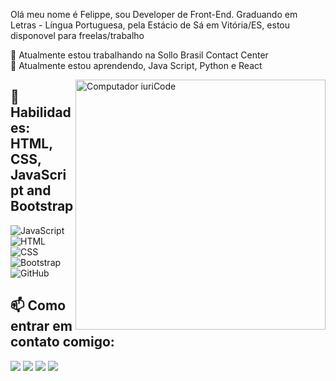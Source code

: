 
Olá meu nome é Felippe, sou Developer de Front-End. Graduando em Letras - Língua Portuguesa, pela Estácio de Sá em Vitória/ES, estou disponovel para freelas/trabalho



🔭 Atualmente estou trabalhando na Sollo Brasil Contact Center                                                        
🌱 Atualmente estou aprendendo, Java Script, Python e React




<img src = "https://raw.githubusercontent.com/MicaelliMedeiros/micaellimedeiros/master/image/computer-illustration.png" min-width = "400px" max-width = "400px" width = "400px" align = "right" alt = "Computador iuriCode">

🦄 Habilidades: HTML, CSS, JavaScript and Bootstrap
------------------------------------------------------------------------------------------------------------
![JavaScript](https://img.shields.io/badge/JavaScript-F7DF1E?style=for-the-badge&logo=javascript&logoColor=black)
  ![HTML](https://img.shields.io/badge/HTML5-E34F26?style=for-the-badge&logo=html5&logoColor=white)
  ![CSS](https://img.shields.io/badge/CSS3-1572B6?style=for-the-badge&logo=css3&logoColor=white)
  ![Bootstrap](https://img.shields.io/badge/Bootstrap-8B07FF?style=for-the-badge&logo=bootstrap&logoColor=white)
 ![GitHub](https://img.shields.io/badge/GitHub-231E27?style=for-the-badge&logo=github&logoColor=white)
 



📫 Como entrar em contato comigo:
------------------------------------------------------------------------------------------------------------
<p align="left">
  <a href="https://www.instagram.com/flupynho/" alt="Instagram">
  <img src="https://img.shields.io/badge/-Instagram-DF0174?style=for-the-badge&logo=instagram&logoColor=white&link=https://www.instagram.com/flupynho/"/></a>
  <a href="https://www.linkedin.com/in/felippesantos20/" alt="Linkedin">
  <img src="https://img.shields.io/badge/-Linkedin-0e76a8?style=for-the-badge&logo=Linkedin&logoColor=white&link=https://www.linkedin.com/in/felippesantos20/" /></a>
  <a href="https://www.facebook.com/felippelipy.75641" alt="Facebook">
  <img src="https://img.shields.io/badge/-Facebook-3b5998?style=for-the-badge&logo=facebook&logoColor=white&link=https://www.facebook.com/felippelipy.75641"/></a>
  <a href="https://picpay.me/flupynho">
  <img src="https://img.shields.io/badge/PICPAY-25D366?style=for-the-badge&logo=picpay&logoColor=white&link=https://picpay.me/flupynho"/></a>
  </p>
   
  


